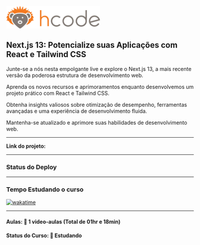 <img src="img/hcode-logo.webp" width="50%">
<h2>Next.js 13: Potencialize suas Aplicações com React e Tailwind CSS</h2>

<p>Junte-se a nós nesta empolgante live e explore o Next.js 13, a mais recente versão da poderosa estrutura de desenvolvimento web. </p>

<p>Aprenda os novos recursos e aprimoramentos enquanto desenvolvemos um projeto prático com React e Tailwind CSS. </p>

<p>Obtenha insights valiosos sobre otimização de desempenho, ferramentas avançadas e uma experiência de desenvolvimento fluida. </p>

<p>Mantenha-se atualizado e aprimore suas habilidades de desenvolvimento web.</p>

<hr>

<strong>Link do projeto: </strong><a href=""></a>

<hr>

<h3>Status do Deploy</h3>

<hr>

<h3>Tempo Estudando o curso</h3>

<p>
  <a href="https://wakatime.com/badge/github/EdiJunior88/Hcode_Cafe_Next.js_13_Potencialize_suas_Aplicacoes">
    <img src="https://wakatime.com/badge/github/EdiJunior88/Hcode_Cafe_Next.js_13_Potencialize_suas_Aplicacoes.svg" alt="wakatime">
  </a>
</p>

<hr>

<h4><b>Aulas:</b> 📼 1 video-aulas (Total de 01hr e 18min)</h4>
<h4><b>Status do Curso:</b> 💭 Estudando</h4>
